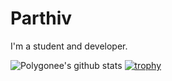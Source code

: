 # Parthiv

I'm a student and developer. 

![Polygonee's github stats](https://github-readme-stats.vercel.app/api?username=shaped1&show_icons=true&title_color=fff&icon_color=79ff97&text_color=9f9f9f&bg_color=151515&count_private=true)
[![trophy](https://github-profile-trophy.vercel.app/?username=shaped1)](https://github.com/ryo-ma/github-profile-trophy)

